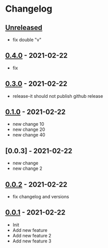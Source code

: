 # Changelog

## [Unreleased]
- fix double "v"

## [0.4.0] - 2021-02-22
- fix

## [0.3.0] - 2021-02-22
- release-it should not publish github release

## [0.1.0] - 2021-02-22
- new change 10
- new change 20
- new change 40

## [0.0.3] - 2021-02-22
- new change
- new change 2

## [0.0.2] - 2021-02-22
- fix changelog and versions

## [0.0.1] - 2021-02-22
- Init
- Add new feature
- Add new feature 2
- Add new feature 3

[Unreleased]: https://github.com/tokyodrift1993/testing-github-actions/compare/master...development
[0.0.1]: https://github.com/tokyodrift1993/testing-github-actions/compare/336a3ddd...v0.1.0
[0.0.2]: https://github.com/tokyodrift1993/testing-github-actions/compare/v0.0.1...v0.0.2
[0.0.2]: https://github.com/tokyodrift1993/testing-github-actions/compare/v0.0.2...v0.0.3
[0.1.0]: https://github.com/tokyodrift1993/testing-github-actions/compare/v0.0.3...v0.1.0
[0.3.0]: https://github.com/tokyodrift1993/testing-github-actions/compare/v0.2.0...v0.3.0
[0.4.0]: https://github.com/tokyodrift1993/testing-github-actions/compare/v0.3.0...v0.4.0

